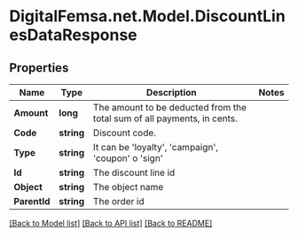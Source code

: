 # DigitalFemsa.net.Model.DiscountLinesDataResponse

## Properties

Name | Type | Description | Notes
------------ | ------------- | ------------- | -------------
**Amount** | **long** | The amount to be deducted from the total sum of all payments, in cents. | 
**Code** | **string** | Discount code. | 
**Type** | **string** | It can be &#39;loyalty&#39;, &#39;campaign&#39;, &#39;coupon&#39; o &#39;sign&#39; | 
**Id** | **string** | The discount line id | 
**Object** | **string** | The object name | 
**ParentId** | **string** | The order id | 

[[Back to Model list]](../README.md#documentation-for-models) [[Back to API list]](../README.md#documentation-for-api-endpoints) [[Back to README]](../README.md)

